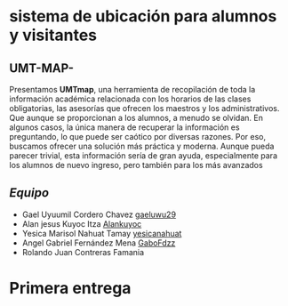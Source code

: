 # sistema de ubicación para alumnos y visitantes 
## UMT-MAP-
Presentamos **UMTmap**, una herramienta de recopilación de toda la información académica relacionada con los horarios de las clases obligatorias, las asesorías que ofrecen los maestros y los administrativos. Que aunque se proporcionan a los alumnos, a menudo se olvidan. En algunos casos, la única manera de recuperar la información es preguntando, lo que puede ser caótico por diversas razones. Por eso, buscamos ofrecer una solución más práctica y moderna. Aunque pueda parecer trivial, esta información sería de gran ayuda, especialmente para los alumnos de nuevo ingreso, pero también para los más avanzados
## *Equipo*
- Gael Uyuumil Cordero Chavez [gaeluwu29](https://github.com/gaeluwu29)
- Alan jesus Kuyoc Itza [Alankuyoc](https://github.com/AlanKuyoc) 
- Yesica Marisol Nahuat Tamay [yesicanahuat]() 
- Angel Gabriel Fernández Mena [GaboFdzz]() 
- Rolando Juan Contreras Famania 

# **Primera entrega**
